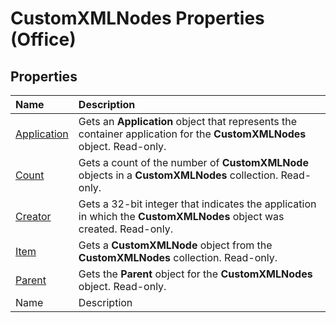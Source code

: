 
# CustomXMLNodes Properties (Office)

## Properties



|**Name**|**Description**|
|:-----|:-----|
| [Application](e336d63b-b484-b2dc-8308-ff66327d2376.md)|Gets an  **Application** object that represents the container application for the **CustomXMLNodes** object. Read-only.|
| [Count](55c27d9f-6b3d-8008-06e1-99d12d77d801.md)|Gets a count of the number of  **CustomXMLNode** objects in a **CustomXMLNodes** collection. Read-only.|
| [Creator](ceb5f69f-3785-ea7f-df04-05ac19140b6b.md)|Gets a 32-bit integer that indicates the application in which the  **CustomXMLNodes** object was created. Read-only.|
| [Item](7070429d-9a0e-1481-8d8d-423c77271be1.md)|Gets a  **CustomXMLNode** object from the **CustomXMLNodes** collection. Read-only.|
| [Parent](f85f2446-d78f-fc10-ee30-db8697575eb0.md)|Gets the  **Parent** object for the **CustomXMLNodes** object. Read-only.|
|Name|Description|
